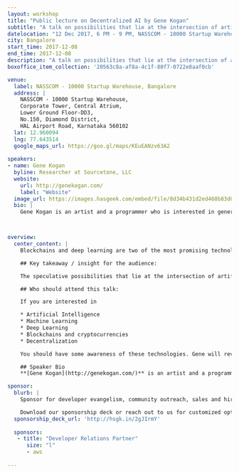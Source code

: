```yaml
---
layout: workshop
title: "Public lecture on Decentralized AI by Gene Kogan"
subtitle: "A talk on possibilities that lie at the intersection of artificial intelligence and blockchains"
datelocation: "12 Dec 2017, 6 PM - 9 PM, NASSCOM - 10000 Startup Warehouse, Bangalore"
city: Bangalore
start_time: 2017-12-08
end_time: 2017-12-08
description: "A talk on possibilities that lie at the intersection of artificial intelligence and blockchains"
boxoffice_item_collection: '20563c8a-af8a-4c1f-80f7-0722e8aaf0cb'

venue:
  label: NASSCOM - 10000 Startup Warehouse, Bangalore
  address: |
    NASSCOM - 10000 Startup Warehouse,
    Corporate Tower, Central Atrium,
    Lower Ground Floor-DD3,
    No.150, Diamond District,
    HAL Airport Road, Karnataka 560102
  lat: 12.960094
  lng: 77.643514
  google_maps_url: https://goo.gl/maps/KEuEANzv63A2
 
speakers:
- name: Gene Kogan
  byline: Researcher at Sourcetone, LLC
  website:
    url: http://genekogan.com/
    label: "Website"
  image_url: https://images.hasgeek.com/embed/file/8d34b431d2ed460b83d0492004988a99
  bio: |
    Gene Kogan is an artist and a programmer who is interested in generative systems, artificial intelligence, and software for creativity and self-expression. He is a collaborator within numerous [open-source](https://github.com/genekogan) software projects, and leads [workshops](http://genekogan.com/workshops/) and [talks](http://genekogan.com/cv/#talks) on topics at the intersection of code and art. Gene initiated and contributes to [ml4a](https://ml4a.github.io/), a free book about machine learning for artists, activists, and citizen scientists. He regularly publishes [video lectures](http://ml4a.github.io/classes/), writings, and tutorials to facilitate a greater public understanding of the topic.



overview:
  center_content: |
    Blockchains and deep learning are two of the most promising technologies to emerge in recent years. As Bitcoin has dispersed into dozens or hundreds of viable cryptocurrencies, startups and venture capitalists are beginning to consider other alternative use cases of blockchains as a means of decentralized consensus. Meanwhile, major sectors of the financial industry, transportation infrastructure, and social media are increasingly dominated by machine learning algorithms, and AI is gradually augmenting or automating various human faculties. The influence of both of these technologies is further expanded by more of our everyday appliances getting connected to the internet and accumulating data. A primordial soup of ingredients for widespread decentralized AI is forming, and many are beginning to speculate about its potential; is it a libertarian panacea to an unjust society, or a totalitarian nightmare with no off-switch?

    ## Key takeaway / insight for the audience:

    The speculative possibilities that lie at the intersection of artificial intelligence and blockchains, and a survey of the landscape of relevant technologies, platforms, and ventures.

    ## Who should attend this talk:

    If you are interested in

    * Artificial Intelligence 
    * Machine Learning
    * Deep Learning
    * Blockchains and cryptocurrencies
    * Decentralization 

    You should have some awareness of these technologies. Gene will review these for beginners. 

    ## Speaker Bio
    **[Gene Kogan](http://genekogan.com/)** is an artist and a programmer who is interested in generative systems, artificial intelligence, and software for creativity and self-expression. He is a collaborator within numerous [open-source](https://github.com/genekogan) software projects, and leads [workshops](http://genekogan.com/workshops/) and [talks](http://genekogan.com/cv/#talks) on topics at the intersection of code and art. Gene initiated and contributes to [ml4a](https://ml4a.github.io/), a free book about machine learning for artists, activists, and citizen scientists. He regularly publishes [video lectures](http://ml4a.github.io/classes/), writings, and tutorials to facilitate a greater public understanding of the topic.

sponsor:
  blurb: |
    Sponsor for developer evangelism, community outreach, sales and hiring.

    Download our sponsorship deck or reach out to us for customized options at [info@hasgeek.com](mailto:info@hasgeek.com)
  sponsorship_deck_url: 'http://hsgk.in/2gJIrmY'
  
  sponsors:
   - title: "Developer Relations Partner"
      size: "l"
      - aws  
 
---
```


